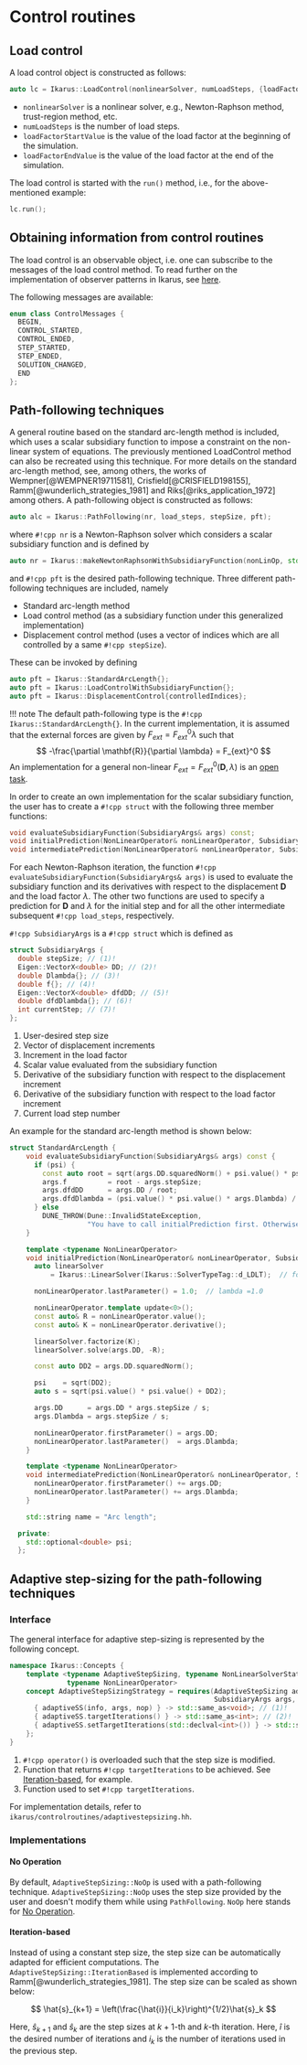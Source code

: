 # Control routines

## Load control

A load control object is constructed as follows:

```cpp
auto lc = Ikarus::LoadControl(nonlinearSolver, numLoadSteps, {loadFactorStartValue, loadFactorEndValue});
```

- `nonlinearSolver` is a nonlinear solver, e.g., Newton-Raphson method, trust-region method, etc.
- `numLoadSteps` is the number of load steps.
- `loadFactorStartValue` is the value of the load factor at the beginning of the simulation.
- `loadFactorEndValue` is the value of the load factor at the end of the simulation.

The load control is started with the ``run()`` method, i.e., for the above-mentioned example:

```cpp
lc.run();
```

## Obtaining information from control routines

The load control is an observable object, i.e. one can subscribe to the messages of the load control method.
To read further on the implementation of observer patterns in Ikarus, see [here](observer.md).

The following messages are available:

```cpp
enum class ControlMessages {
  BEGIN,
  CONTROL_STARTED,
  CONTROL_ENDED,
  STEP_STARTED,
  STEP_ENDED,
  SOLUTION_CHANGED,
  END
};
```

## Path-following techniques

A general routine based on the standard arc-length method is included, which uses a scalar subsidiary function to impose
a constraint on the non-linear system of equations. The previously mentioned LoadControl method can also be recreated
using this technique. For more details on the standard arc-length method, see, among others, the works
of Wempner[@WEMPNER19711581], Crisfield[@CRISFIELD198155], Ramm[@wunderlich_strategies_1981] and
Riks[@riks_application_1972] among others. A path-following object is constructed as follows:

```cpp
auto alc = Ikarus::PathFollowing(nr, load_steps, stepSize, pft);
```

where `#!cpp nr` is a Newton-Raphson solver which considers a scalar subsidiary function and is defined by

```cpp
auto nr = Ikarus::makeNewtonRaphsonWithSubsidiaryFunction(nonLinOp, std::move(linSolver));
```

and `#!cpp pft` is the desired path-following technique. Three different path-following techniques are included, namely

- Standard arc-length method
- Load control method (as a subsidiary function under this generalized implementation)
- Displacement control method (uses a vector of indices which are all controlled by a same `#!cpp stepSize`).

These can be invoked by defining

```cpp
auto pft = Ikarus::StandardArcLength{};
auto pft = Ikarus::LoadControlWithSubsidiaryFunction{};
auto pft = Ikarus::DisplacementControl{controlledIndices};
```

!!! note
    The default path-following type is the `#!cpp Ikarus::StandardArcLength{}`.
    In the current implementation, it is assumed that the external forces are given by
    $F_{ext} = F_{ext}^0\lambda$ such that
    $$
    -\frac{\partial \mathbf{R}}{\partial \lambda} = F_{ext}^0
    $$
    An implementation for a general non-linear $F_{ext} = F_{ext}^0\left(\mathbf{D},\lambda\right)$ is an [open task](../03_contribution/openTask.md#control-routines---addons).

In order to create an own implementation for the scalar subsidiary function, the user has to create a `#!cpp struct`
with the following three member functions:

```cpp
void evaluateSubsidiaryFunction(SubsidiaryArgs& args) const;
void initialPrediction(NonLinearOperator& nonLinearOperator, SubsidiaryArgs& args);
void intermediatePrediction(NonLinearOperator& nonLinearOperator, SubsidiaryArgs& args);
```

For each Newton-Raphson iteration, the function `#!cpp evaluateSubsidiaryFunction(SubsidiaryArgs& args)` is used to evaluate the
subsidiary function and
its derivatives with respect to the displacement $\mathbf{D}$ and the load factor $\lambda$. The other two functions
are used to specify a prediction for $\mathbf{D}$ and $\lambda$ for the initial step and for
all the other intermediate subsequent `#!cpp load_steps`, respectively.

`#!cpp SubsidiaryArgs` is a `#!cpp struct` which is defined as

```cpp
struct SubsidiaryArgs {
  double stepSize; // (1)!
  Eigen::VectorX<double> DD; // (2)!
  double Dlambda{}; // (3)!
  double f{}; // (4)!
  Eigen::VectorX<double> dfdDD; // (5)!
  double dfdDlambda{}; // (6)!
  int currentStep; // (7)!
};
```

1. User-desired step size
2. Vector of displacement increments
3. Increment in the load factor
4. Scalar value evaluated from the subsidiary function
5. Derivative of the subsidiary function with respect to the displacement increment
6. Derivative of the subsidiary function with respect to the load factor increment
7. Current load step number

An example for the standard arc-length method is shown below:

```cpp
struct StandardArcLength {
    void evaluateSubsidiaryFunction(SubsidiaryArgs& args) const {
      if (psi) {
        const auto root = sqrt(args.DD.squaredNorm() + psi.value() * psi.value() * args.Dlambda * args.Dlambda);
        args.f          = root - args.stepSize;
        args.dfdDD      = args.DD / root;
        args.dfdDlambda = (psi.value() * psi.value() * args.Dlambda) / root;
      } else
        DUNE_THROW(Dune::InvalidStateException,
                   "You have to call initialPrediction first. Otherwise psi is not defined");
    }

    template <typename NonLinearOperator>
    void initialPrediction(NonLinearOperator& nonLinearOperator, SubsidiaryArgs& args) {
      auto linearSolver
          = Ikarus::LinearSolver(Ikarus::SolverTypeTag::d_LDLT);  // for the linear predictor step

      nonLinearOperator.lastParameter() = 1.0;  // lambda =1.0

      nonLinearOperator.template update<0>();
      const auto& R = nonLinearOperator.value();
      const auto& K = nonLinearOperator.derivative();

      linearSolver.factorize(K);
      linearSolver.solve(args.DD, -R);

      const auto DD2 = args.DD.squaredNorm();

      psi    = sqrt(DD2);
      auto s = sqrt(psi.value() * psi.value() + DD2);

      args.DD      = args.DD * args.stepSize / s;
      args.Dlambda = args.stepSize / s;

      nonLinearOperator.firstParameter() = args.DD;
      nonLinearOperator.lastParameter()  = args.Dlambda;
    }

    template <typename NonLinearOperator>
    void intermediatePrediction(NonLinearOperator& nonLinearOperator, SubsidiaryArgs& args) {
      nonLinearOperator.firstParameter() += args.DD;
      nonLinearOperator.lastParameter() += args.Dlambda;
    }

    std::string name = "Arc length";

  private:
    std::optional<double> psi;
  };
```

## Adaptive step-sizing for the path-following techniques

### Interface

The general interface for adaptive step-sizing is represented by the following concept.

```cpp
namespace Ikarus::Concepts {
    template <typename AdaptiveStepSizing, typename NonLinearSolverState, typename SubsidiaryArgs,
              typename NonLinearOperator>
    concept AdaptiveStepSizingStrategy = requires(AdaptiveStepSizing adaptiveSS, NonLinearSolverState info,
                                                  SubsidiaryArgs args, NonLinearOperator nop) {
      { adaptiveSS(info, args, nop) } -> std::same_as<void>; // (1)!
      { adaptiveSS.targetIterations() } -> std::same_as<int>; // (2)!
      { adaptiveSS.setTargetIterations(std::declval<int>()) } -> std::same_as<void>; // (3)!
    };
}
```

1. `#!cpp operator()` is overloaded such that the step size is modified.
2. Function that returns `#!cpp targetIterations` to be achieved. See [Iteration-based](#iteration-based), for example.
3. Function used to set `#!cpp targetIterations`.

For implementation details, refer to `ikarus/controlroutines/adaptivestepsizing.hh`.

### Implementations

#### No Operation

By default, `AdaptiveStepSizing::NoOp` is used with a path-following technique.
`AdaptiveStepSizing::NoOp` uses the step size provided by the user and doesn't modify them while using `PathFollowing`.
`NoOp` here stands for [No Operation](https://en.wikipedia.org/wiki/NOP_(code)).

#### Iteration-based

Instead of using a constant step size, the step size can be automatically adapted for efficient computations.
The `AdaptiveStepSizing::IterationBased` is implemented according to Ramm[@wunderlich_strategies_1981].
The step size can be scaled as shown below:

$$
\hat{s}_{k+1} = \left(\frac{\hat{i}}{i_k}\right)^{1/2}\hat{s}_k
$$

Here, $\hat{s}_{k+1}$ and $\hat{s}_{k}$ are the step sizes at $k+1$-th and $k$-th iteration.
Here, $\hat{i}$ is the desired number of iterations and $i_k$ is the number of iterations used in the previous step.
